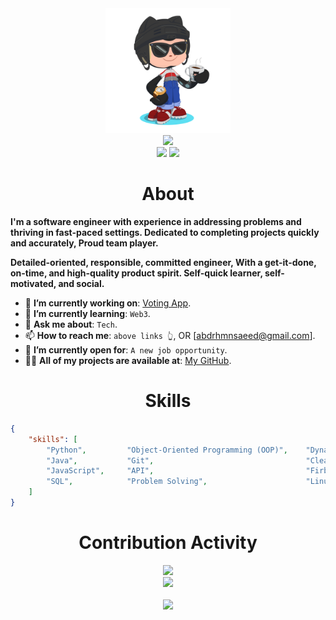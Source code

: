 <div align="center">
    <img src="GitHub.png" height="200" />
</div>
<div align="center">
    <img src="https://readme-typing-svg.herokuapp.com?color=%236FDA44&size=32&center=true&vCenter=true&width=600&height=50&lines=Hi+👋,+I'm+Abdulrahman+Ibn-Sa'eed;Software+Engineer;Freelancer;Open-Source+Enthusiast" />
</div>
<div align="center">
    <a href="https://ng.linkedin.com/in/abdulrahman-ibn-saeed-3655ba219"><img src="https://img.shields.io/badge/Linkedin-0077b5?style=flat&logo=linkedin" /></a>
    <a href="https://twitter.com/Ibn_saeed1"><img src="https://img.shields.io/twitter/url?style=social" /></a>
</div>

<h1 align="center">About</h1>

**I'm a software engineer with experience in addressing problems and thriving in fast-paced settings. Dedicated to completing projects quickly and accurately, Proud team player.**

**Detailed-oriented, responsible, committed engineer, With a get-it-done, on-time, and high-quality product spirit. Self-quick learner, self-motivated, and social.**

* 🔭 **I’m currently working on**: [Voting App](https://github.com/Izimartin/Edward-Speak).
* 🌱 **I’m currently learning**: `Web3`.
* 💬 **Ask me about**: `Tech`.
* 📫 **How to reach me**: `above links 👆`, OR [abdrhmnsaeed@gmail.com].
* 🤔 **I’m currently open for**: `A new job opportunity`.
* 👨‍💻 **All of my projects are available at**: [My GitHub](https://github.com/abdrhmnsaeed?tab=repositories).


<h1 align="center">Skills</h1>

```json
{
    "skills": [
        "Python",         "Object-Oriented Programming (OOP)",    "Dynamic Enviroment",
        "Java",           "Git",                                  "Clean Code",
        "JavaScript",     "API",                                  "Firbase",
        "SQL",            "Problem Solving",                      "Linux",
    ]
}
```

<div align="center">
    <h1>Contribution Activity</h1>
    <img src="https://github-readme-stats.vercel.app/api?username=abdrhmnsaeed&title_color=6FDA44&text_color=FFFFFF&show_icons=true&icon_color=6FDA44&include_all_commits=true&count_private=true&theme=dark" height="200" />
    <br>
    <img src="https://github-readme-streak-stats.herokuapp.com/?user=abdrhmnsaeed&theme=dark&date_format=j%20M%5B%20Y%5D&currStreakLabel=6FDA44&fire=6FDA44&ring=6FDA44" height="200" />
    <br>
    <br>
    <a href="https://github.com/Izimartin/github-profile-views-counter">
    <img src="https://komarev.com/ghpvc/?username=abdrhmnsaeed">
</a>
</div>